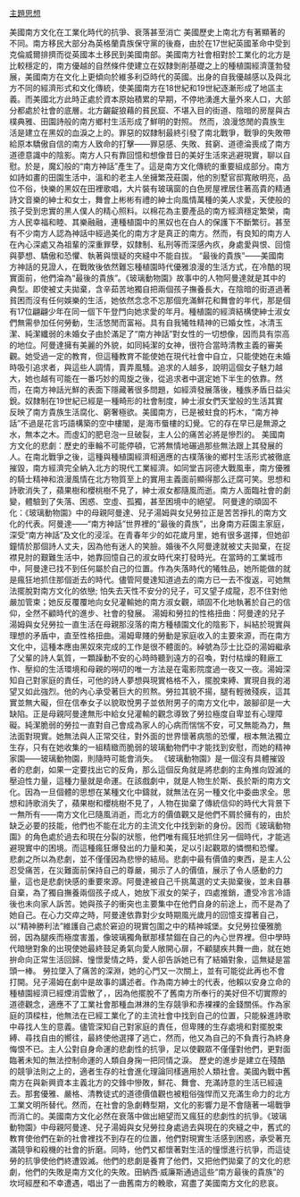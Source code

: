 [主題思想](https://www.newton.com.tw/wiki/%E7%8E%BB%E7%92%83%E5%8B%95%E7%89%A9%E5%9C%92/19704137)


美國南方文化在工業化時代的抗爭、衰落甚至消亡
美國歷史上南北方有著顯著的不同。南方移民大部分為英格蘭貴族保守黨的後裔，由於在17世紀英國革命中受到克倫威爾排擠而從英國本土移民到美國南部。美國南方社會相對於工業化的北方是比較穩定的，南方優越的自然條件使建立在奴隸剝削基礎之上的種植園經濟蓬勃發展，美國南方在文化上更傾向於維多利亞時代的英國。出身的自我優越感以及與北方不同的經濟形式和文化傳統，使美國南方在18世紀和19世紀逐漸形成了地區主義。而美國北方此時正處於資本原始積累的早期，不停地湧進大量外來人口，大部分都處於社會的底層。北方齷齪狼藉的貧民窟、不堪入目的街道、陰暗的房屋與古樸典雅、田園詩般的南方鄉村生活形成了鮮明的對照。
然而，浪漫悠閒的貴族生活是建立在黑奴的血淚之上的。罪惡的奴隸制最終引發了南北戰爭，戰爭的失敗帶給原本驕傲自信的南方人致命的打擊——罪惡感、失敗、貧窮、道德淪喪成了南方道德意識中的陰影。南方人只有靠回憶和想像昔日的美好生活來逃避現實，聊以自慰。於是，魔幻般的“南方神話”產生了。這是南方文化傳統的重要組成部分。南方如詩如畫的田園生活中，溫和的老主人坐擁繁茂莊園，他的別墅官邸寬敞明亮，品位不俗，快樂的黑奴在田裡歌唱，大片裝有玻璃窗的白色房屋裡居住著高貴的精通詩文音樂的紳士和女士，舞會上彬彬有禮的紳士向風情萬種的美人求愛，天使般的孩子受到忠實的黑人僕人的精心照料。以棉花為主要產品的南方經濟穩定繁榮，南方人民幸福和睦、其樂融融，連種植園中的黑奴也在白人的保護下不斷繁衍。甚至有不少南方人認為神話中經過美化的南方才是真正的南方。然而，有良知的南方人在內心深處又為祖輩的深重罪孽，奴隸制、私刑等而深感內疚，身處愛與恨、回憶與夢想、驕傲和恐懼、執著與懷疑的夾縫中不能自拔。
“最後的貴族”——美國南方神話的見證人，在戰敗後依然難忘種植園時代優雅浪漫的生活方式，在冷酷的現實面前，他們淪為“最後的貴族”。《玻璃動物園》故事中的人物阿曼達就是其中的典型。即使被丈夫拋棄，含辛茹苦地獨自把兩個孩子撫養長大，在陰暗的街道過著貧困而沒有任何娛樂的生活，她依然念念不忘那個充滿鮮花和舞會的年代，那是個有17位翩翩少年在同一個下午登門向她求愛的年月。種植園的經濟結構使紳士淑女們無需參加任何勞動，生活悠閒而富裕。具有自我犧牲精神的已婚女性，冰清玉潔、純潔纖弱的未婚女子由於滿足了“南方神話”對女性的一切想像，因而具有崇高的地位。阿曼達擁有美麗的外貌，如同純潔的女神，很符合當時清教主義的審美觀。她受過一定的教育，但這種教育不能使她在現代社會中自立，只能使她在未婚時吸引追求者，與這些人調情，賣弄風騷。追求的人越多，說明這個女子魅力越大，她也越有可能在一番巧妙的周旋之後，從追求者中選定她下半生的依靠。然而，在南方神話光鮮的表面下隱藏著很多問題，如經濟發展落後，種族矛盾日益尖銳。奴隸制在19世紀已經是一種畸形的社會制度，紳士淑女們天堂般的生活其實反映了南方貴族生活腐化、窮奢極欲。美國南方，已是被蛀食的朽木，“南方神話”不過是花言巧語構築的空中樓閣，是海市蜃樓的幻覺。它的存在早已是無源之水，無本之木。而虛幻的肥皂泡一旦破裂，主人公的痛苦必將是慘烈的。
美國南方文化的悲劇：歷史的車輪不可能停頓，它將無情地碾過那些無法跟上其發展的人。在南北戰爭之後，這種與種植園經濟相適應的古樸落後的鄉村生活形式被徹底摧毀，南方經濟完全納入北方的現代工業經濟。如同堂吉訶德大戰風車，南方優雅的騎士精神和浪漫風情在北方物質至上的實用主義面前顯得那么迂腐可笑。思想和詩歌消失了，蘋果樹和櫻桃樹不見了，紳士淑女都隨風而逝。南方人面臨社會的劇變，體驗到了失落、困惑、空虛、孤獨，甚至困境中的絕望。
阿曼達的頑固不化：《玻璃動物園》中的母親阿曼達、兒子湯姆與女兒勞拉正是苦苦掙扎的南方文化的代表。阿曼達——“南方神話”世界裡的“最後的貴族”，出身南方莊園主家庭，深受“南方神話”及文化的浸淫。在青春年少的如花歲月里，她有很多選擇，但她卻鐘情於那個詩人丈夫，因為他有迷人的笑臉。婚後不久阿曼達就被丈夫拋棄，在捉襟見肘的艱難生活中，她靠回憶自己的淑女時代來打發時光。在當時的工業城市中，阿曼達已找不到任何屬於自己的位置。作為失落時代的犧牲品，她所能做的就是瘋狂地抓住那個逝去的時代。儘管阿曼達知道過去的南方已一去不復返，可她無法擺脫對南方文化的依戀; 怕失去天性不安分的兒子，可又望子成龍，忍不住對他嚴加管束；她反反覆覆地向女兒灌輸她的南方淑女觀，頑固不化地執著於自己的信仰，全然不顧時代的進步、社會的發展。
湯姆和勞拉的性格扭曲：阿曼達的兒子湯姆與女兒勞拉一直生活在母親那沒落的南方種植園文化的陰影下，糾結於現實與理想的矛盾中，直至性格扭曲。湯姆卑賤的勞動是家庭收入的主要來源，而在南方文化中，這種本應由黑奴來完成的工作是很不體面的。綽號為莎士比亞的湯姆繼承了父輩的詩人氣質，一顆躁動不安的心時時聽到遠方的召喚，對付枯燥的鞋廠工作、壓抑的生活環境和母親的嘮叨的唯一方法是在電影院度過一夜又一夜。湯姆深知自己對家庭的責任，可他的詩人夢想與現實格格不入，擺脫束縛、實現自我的渴望又如此強烈。他的內心承受著巨大的煎熬。勞拉其貌不揚，腿有輕微殘疾，這其實並無大礙，但在信奉女子以貌取悅男子並依附男子的南方文化中，跛腳卻是一大缺陷。正是母親阿曼達無形中給女兒灌輸的觀念導致了勞拉極度自卑並有心理障礙。純潔脆弱的勞拉一直對自己會成為家人的心病而惴惴不安，可又無能為力，無法面對現實。她無法與人正常交往，對外面的世界懷著病態的恐懼，根本無法獨立生存，只有在她收集的一組精緻而脆弱的玻璃動物們中才能找到安慰，而她的精神家園——玻璃動物園，則隨時可能會消失。
《玻璃動物園》是一個沒有具體摧毀者的悲劇，如果一定要找出它的反角，那么這個反角就是將悲劇的主角推向毀滅的壓迫性力量，這種力量就是命運。在該戲劇中，就是人物生於斯、長於斯的南方文化。因為一旦個體的思想在某種文化中鑄就，就無法在另一種文化中委曲求全。思想和詩歌消失了，蘋果樹和櫻桃樹不見了，人物在拋棄了傳統信仰的時代大背景下一無所有——南方文化已隨風消逝，而北方的價值觀又是他們不屑於擁有的，由於缺乏必要的技能，他們也不能在北方的主流文化中找到新的身份。因而《玻璃動物園》的角色處於過去和現在分裂的狀態，他們唯有瘋狂地抓住另一個時代，才能逃避現實中的困境。而這種瘋狂爆發出的力量和美，足以引起觀眾的憐憫和恐懼。
悲劇之所以為悲劇，並不僅僅因為悲慘的結局。悲劇中最有價值的東西，是主人公忍受痛苦，在災難面前保持自己的尊嚴，揭示了人的價值，展示了令人感動的力量，這也是悲劇快感的重要來源。阿曼達被自己千挑萬選的丈夫拋棄後，並未自暴自棄，為了獨自撫養兩個孩子成人，她放下淑女的架子，四處推銷，遭受冷言冷語後也未向家人訴苦。她與孩子的衝突也主要集中在他們自身的前途上，而不是為了她自己。在心力交瘁之時，阿曼達依靠對少女時期風光歲月的回憶支撐著自己，以“精神勝利法”維護自己處於窘迫的現實包圍之中的精神城堡。女兒勞拉優雅脆弱，因為腿疾而極度害羞，像玻璃獨角獸那樣禁錮在自己的內心世界裡。但中學時代暗戀對象的出現使她最終鼓足勇氣向愛人敞開心扉，不顧腿疾共舞一曲，就在她拚命向正常生活回歸、憧憬愛情之時，愛人卻告訴她已有了結婚對象，這無疑是當頭一棒。
勞拉墜入了痛苦的深淵，她的心門又一次關上，並有可能從此再也不會打開。兒子湯姆在劇中是故事的講述者。作為南方紳士的代表，他賴以安身立命的種植園經濟已經煙消雲散了，，因為他擺脫不了舊南方所奉行的美好但不切實際的道德觀念，適應不了工業社會那種血淋淋的生存競爭和赤裸裸的金錢關係。作為家庭的頂樑柱，他無法在已經工業化了的主流社會中找到自己的位置，只能躲進詩歌中尋找人生的意義。儘管深知自己對家庭的責任，但卑賤的生存處境和對擺脫束縛、尋找自由的嚮往，最終使他選擇了逃亡，然而，他又為自己的不負責行為終身悔恨不已。主人公對自身命運的悲劇性的抗爭，足以使觀眾不僅僅對他們，更對面臨著未知的無法控制命運的人類自身掬一把同情之淚。
歷史的進步是建立在殘酷的競爭法則之上的，適者生存的社會進化理論同樣適用於人類社會。美國內戰中舊南方在與新興資本主義北方的交鋒中慘敗，鮮花、舞會、充滿詩意的生活已經遠去。那套優雅、嚴格、清教徒式的道德價值觀也被粗俗強悍而又充滿生命力的北方工業文明所替代。然而，在社會的急劇轉型期，文化的影響力是不會隨著一場戰爭而消亡的。美國南方文化必然在衰落中做出絕望而又瘋狂的悲劇性的抗爭。《玻璃動物園》中母親阿曼達、兒子湯姆與女兒勞拉身處過去與現在的夾縫之中，舊式的教育使他們在新的社會裡找不到存在的位置，他們對現實生活感到困惑，承受著充滿競爭和殺機的社會的折磨。同時，他們又都懷著對生活的憧憬進行抗爭，而這徒勞的抗爭使他們終遭毀滅。他們的悲劇是養育了他們，又把他們拋棄了的文化的悲劇，他們的失敗是南方文化的失敗。田納西·威廉斯通過這些“南方最後的貴族”的坎坷經歷和不幸遭遇，唱出了一曲舊南方的輓歌，寫盡了美國南方文化的悲哀。
